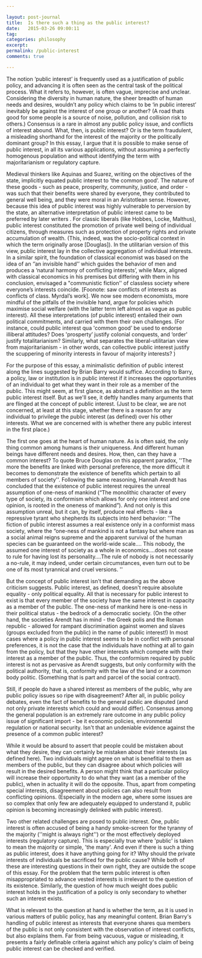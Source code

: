 ```yaml
---

layout: post-journal
title:  Is there such a thing as the public interest?
date:   2015-03-26 09:00:11
tag: 
categories: philosophy
excerpt: 
permalink: /public-interest
comments: true

---
```





The notion ‘public interest’ is frequently used as a justification of public policy, and advancing it is often seen as the central task of the political process.  What it refers to, however, is often vague, imprecise and unclear.  Considering the diversity in human nature, the sheer breadth of human needs and desires, wouldn’t any policy which claims to be ‘in public interest’ inevitably be against the interest of one group or another? (A road thats good for some people is a source of noise, pollution, and collision risk to others.) Consensus is a rare in almost any public policy issue, and conflicts of interest abound. What, then, is public interest?  Or is the term fraudulent, a misleading shorthand for the interest of the majority or the politically dominant group?  In this essay, I argue that it is possible to make sense of public interest, in all its various applications,  without assuming a perfectly homogenous population and without identifying the term with majoritarianism or regulatory capture. 

Medieval thinkers like Aquinas and Suarez, writing on the objectives of the state, implicitly equated public interest to ‘the common good’. The nature of these goods - such as peace, prosperity, community, justice, and order -  was such that their benefits were shared by everyone, they contributed to general well being, and they were moral in an Aristotlean sense. However, because this idea of public interest was highly vulnerable to perversion by the state, an alternative interpretation of public interest came to be preferred by later writers . For classic liberals (like Hobbes, Locke, Malthus), public interest constituted the promotion of private well being of individual citizens,  through measures such as protection of property rights and private accumulation of wealth.  (This, indeed, was the socio-political context in which the term originally arose [Douglas]). In the utilitarian version of this view, public interest lay in the collective aggregation of individual interests. In a similar spirit, the foundation of classical economist was based on the idea of an ‘’an invisible hand’’ which guides the behavior of men and produces a ‘natural harmony of conflicting interests’, while  Marx, aligned with classical economics in his premises but differing with them in his conclusion, envisaged a  "communistic fiction’' of classless society where everyone’s interests coincide. [Foonote: saw conflicts of interests as conflicts of class. Myrdal’s work]. We now see modern economists, more mindful of the pitfalls of the invisible hand, argue for policies which maximise social welfare (with the latter term left almost as vague as public interest). All these interpretations (of public interest) entailed their own political commitments, and carried with them their own challenges.  (For instance, could public interest qua 'common good’ be used to endorse illiberal attitudes? Does 'prosperty’ justify colonial conquests, and ‘order' justify totalitarianism? Similarly, what separates the liberal-utilitarian view from majoritarianism - in other words, can collective public interest justify the scuppering of minority interests in favour of majority interests? )

For the purpose of this essay, a minimalistic definition of public interest along the lines suggested by Brian Barry would suffice. According to Barry, a policy, law or institution is in public interest if it increases the opportunities of an individual to get what they want in their role as a member of the public. This might seem, at first glance, as abstract a definition as the term public interest itself.  But as we'll see, it deftly handles many arguments that are flinged at the concept of public interest. (Just to be clear, we are not concerned, at least at this stage, whether there is a reason for any individual to privilege the public interest (as defined) over his other interests. What we are concerned with is whether there any public interest in the first place.)

The first one goes at the heart of human nature. As is often said, the only thing common among humans is their uniqueness. And different human beings have different needs and desires. How, then, can they have a common interest?  To quote Bruce Douglas on this apparent paradox, ''The more the benefits are linked with personal preference, the more difficult it becomes to demonstrate the existence of benefits which pertain to all members of society''. Following the same reasoning, Hannah Arendt has concluded that the existence of public interest  requires the unreal assumption of one-ness of mankind (“The monolithic character of every type of society, its conformism which allows for only one interest and one opinion, is rooted in the oneness of mankind”). And not only is this assumption unreal, but it can, by itself, produce real effects - like a repressive tyrant who shepherds its subjects into herd behavior:
''The fiction of public interest assumes a real existence only in a conformist mass society, where the “one-ness of mankind is not a fantasy but where man as a social animal reigns supreme and the apparent survival of the human species can be guaranteed on the world-wide scale....  This nobody, the assumed one interest of society as a whole in economics….does not cease to rule for having lost its personality….The rule of nobody is not necessarily a no-rule, it may indeed, under certain circumstances, even turn out to be one of its most tyrannical and cruel versions. ''

But the concept of public interest isn't that demanding as the above criticism suggests. Public interest, as defined, doesn't require absolute equality - only political equality. All that is necessary for public interest to exist is that every member of the society have the same interest in capacity as a member of the public. The one-ness of mankind here is one-ness in their political status - the bedrock of a democratic society. (On the other hand, the societies Arendt has in mind - the Greek polis and the Roman republic - allowed for rampant discrimination against women and slaves (groups excluded from the public) in the name of public interest!) In most cases where a policy in public interest seems to be in conflict with personal preferences, it is not the case that the individuals have nothing at all to gain from the policy, but that they have other interests which compete with their interest as a member of the public. Thus, the conformism required by public interest is not as pervasive as Arendt suggests, but only conformity with the political authority, that is, conformity with the law of the land or a common body politic. (Something that is part and parcel of the social contract).

Still, if people do have a shared interest as members of the public, why are public policy issues so ripe with disagreement? After all, in public policy debates, even the fact of benefits to the general public are disputed (and not only private interests which could  and would differ).  Consensus among the general population is an extremely rare outcome in any public policy issue of significant import - be it economic policies, environmental regulation or national security. Isn't that an undeniable evidence against the presence of a common public interest? 

While it would be absurd to assert that people could be mistaken about what they desire, they can certainly be mistaken about their interests (as defined here). Two individuals might agree on what is benefitial to them as members of the public, but they can disagree about which policies will result in the desired benefits.  A person might think that a particular policy will increase their opportunity to do what they want (as a member of the public), when in actuality it will do the opposite. Thus, apart from competing special interests, disagreement about policies can also result from conflicting opinions. (Especially in the modern age, where some issues are so complex that only few are adequately equipped to understand it, public opinion is becoming increasingly delinked with public interest).

Two other related challenges are posed to public interest. One, public interest is often accused of being a handy smoke-screen for the tyranny of the majority (''might is always right'') or the most effectively deployed interests (regulatory capture). This is especially true where 'public' is taken to mean the majority or simple, 'the many'.   And even if there is such a thing as public interest, does it have anything going for it? Why should the private interests of  individuals be sacrificed for the public cause? While both of these are interesting questions in their own right, they are outside the scope of this essay. For the problem that the term public interest is often misappropriated to advance vested interests is irrelevant to the question of its existence. Similarly,  the question of how much weight does public interest holds in the justification of a policy is only secondary to whether such an interest exists.

What is relevant to the question at hand is whether the term, as it is used in various matters of public policy, has any meaningful content.  Brian Barry's handling of public interest as interests that everyone shares qua members of the public is not only consistent with the observation of interest conflicts, but also explains them. Far from being vacuous, vague or misleading, it presents a fairly definable criteria against which any policy's claim of being public interest can be checked and verified. 
